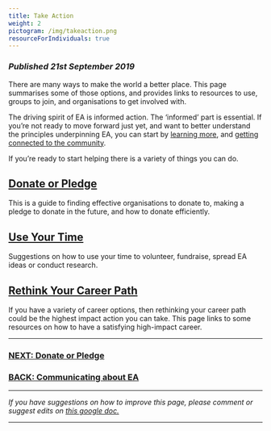 ```yaml
---
title: Take Action
weight: 2
pictogram: /img/takeaction.png
resourceForIndividuals: true
---
```

### *Published 21st September 2019*

There are many ways to make the world a better place. This page summarises some of those options, and provides links to resources to use, groups to join, and organisations to get involved with.

The driving spirit of EA is informed action. The ‘informed’ part is essential. If you’re not ready to move forward just yet, and want to better understand the principles underpinning EA, you can start by <a target="_blank" href="/learn/">learning more</a>, and <a target="_blank" href="/learn/connect/">getting connected to the community</a>.

If you’re ready to start helping there is a variety of things you can do.

## [Donate or Pledge](/take_action/donate/)

This is a guide to finding effective organisations to donate to, making a pledge to donate in the future, and how to donate efficiently.

## [Use Your Time](/take_action/use-your-time/)

Suggestions on how to use your time to volunteer, fundraise, spread EA ideas or conduct research.

## [Rethink Your Career Path](/take_action/career/)

If you have a variety of career options, then rethinking your career path could be the highest impact action you can take. This page links to some resources on how to have a satisfying high-impact career.

<hr>

### [NEXT: Donate or Pledge](/take_action/donate/)

### [BACK: Communicating about EA](/learn/communicate-ea/)

<hr>

_If you have suggestions on how to improve this page, please comment or suggest edits on_ <a target="_blank" href="https://docs.google.com/document/d/1jGoFhO2tgbhAMeWimYeNOtCq6HHNFD2P89UfD0int-g/edit?usp=sharing">_this google doc._</a>

<hr>

